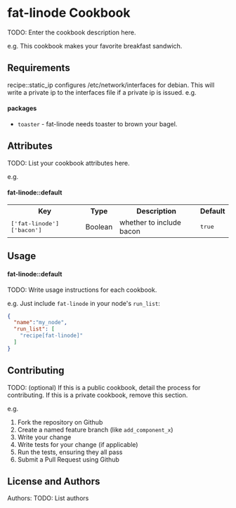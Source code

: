 fat-linode Cookbook
===================
TODO: Enter the cookbook description here.

e.g.
This cookbook makes your favorite breakfast sandwich.

Requirements
------------
recipe::static_ip 
configures /etc/network/interfaces for debian. This will write a private ip to the interfaces file if a private ip is issued.
e.g.
#### packages
- `toaster` - fat-linode needs toaster to brown your bagel.

Attributes
----------
TODO: List your cookbook attributes here.

e.g.
#### fat-linode::default
<table>
  <tr>
    <th>Key</th>
    <th>Type</th>
    <th>Description</th>
    <th>Default</th>
  </tr>
  <tr>
    <td><tt>['fat-linode']['bacon']</tt></td>
    <td>Boolean</td>
    <td>whether to include bacon</td>
    <td><tt>true</tt></td>
  </tr>
</table>

Usage
-----
#### fat-linode::default
TODO: Write usage instructions for each cookbook.

e.g.
Just include `fat-linode` in your node's `run_list`:

```json
{
  "name":"my_node",
  "run_list": [
    "recipe[fat-linode]"
  ]
}
```

Contributing
------------
TODO: (optional) If this is a public cookbook, detail the process for contributing. If this is a private cookbook, remove this section.

e.g.
1. Fork the repository on Github
2. Create a named feature branch (like `add_component_x`)
3. Write your change
4. Write tests for your change (if applicable)
5. Run the tests, ensuring they all pass
6. Submit a Pull Request using Github

License and Authors
-------------------
Authors: TODO: List authors
